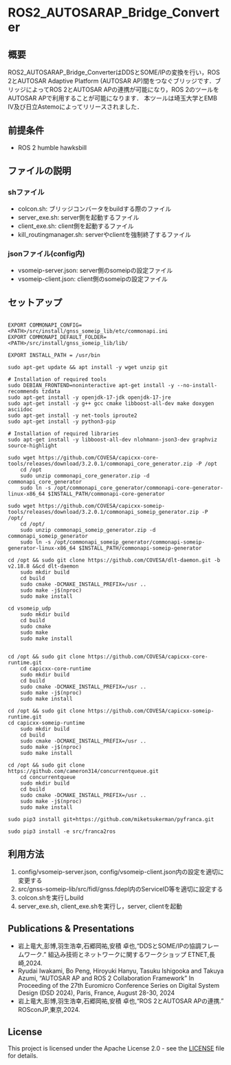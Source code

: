 # ROS2_AUTOSARAP_Bridge_Converter

## 概要
ROS2_AUTOSARAP_Bridge_ConverterはDDSとSOME/IPの変換を行い，ROS 2とAUTOSAR Adaptive Platform (AUTOSAR AP)間をつなぐブリッジです．ブリッジによってROS 2とAUTOSAR APの連携が可能になり，ROS 2のツールをAUTOSAR APで利用することが可能になります．
本ツールは埼玉大学とEMB IV及び日立Astemoによってリリースされました．

## 前提条件
- ROS 2 humble hawksbill

## ファイルの説明
### shファイル
- colcon.sh: ブリッジコンバータをbuildする際のファイル
- server_exe.sh: server側を起動するファイル
- client_exe.sh: client側を起動するファイル
- kill_routingmanager.sh: serverやclientを強制終了するファイル

### jsonファイル(config内)
- vsomeip-server.json: server側のsomeipの設定ファイル
- vsomeip-client.json: client側のsomeipの設定ファイル

## セットアップ
```

EXPORT COMMONAPI_CONFIG=<PATH>/src/install/gnss_someip_lib/etc/commonapi.ini
EXPORT COMMONAPI_DEFAULT_FOLDER=<PATH>/src/install/gnss_someip_lib/lib/

EXPORT INSTALL_PATH = /usr/bin

sudo apt-get update && apt install -y wget unzip git

# Installation of required tools
sudo DEBIAN_FRONTEND=noninteractive apt-get install -y --no-install-recommends tzdata
sudo apt-get install -y openjdk-17-jdk openjdk-17-jre
sudo apt-get install -y g++ gcc cmake libboost-all-dev make doxygen asciidoc
sudo apt-get install -y net-tools iproute2
sudo apt-get install -y python3-pip

# Installation of required libraries
sudo apt-get install -y libboost-all-dev nlohmann-json3-dev graphviz source-highlight

sudo wget https://github.com/COVESA/capicxx-core-tools/releases/download/3.2.0.1/commonapi_core_generator.zip -P /opt 
    cd /opt 
    sudo unzip commonapi_core_generator.zip -d commonapi_core_generator 
    sudo ln -s /opt/commonapi_core_generator/commonapi-core-generator-linux-x86_64 $INSTALL_PATH/commonapi-core-generator

sudo wget https://github.com/COVESA/capicxx-someip-tools/releases/download/3.2.0.1/commonapi_someip_generator.zip -P /opt/ 
    cd /opt/ 
    sudo unzip commonapi_someip_generator.zip -d commonapi_someip_generator 
    sudo ln -s /opt/commonapi_someip_generator/commonapi-someip-generator-linux-x86_64 $INSTALL_PATH/commonapi-someip-generator

cd /opt && sudo git clone https://github.com/COVESA/dlt-daemon.git -b v2.18.8 &&cd dlt-daemon 
    sudo mkdir build 
    cd build 
    sudo cmake -DCMAKE_INSTALL_PREFIX=/usr .. 
    sudo make -j$(nproc) 
    sudo make install
    
cd vsomeip_udp
    sudo mkdir build
    cd build
    sudo cmake 
    sudo make 
    sudo make install


cd /opt && sudo git clone https://github.com/COVESA/capicxx-core-runtime.git
    cd capicxx-core-runtime 
    sudo mkdir build 
    cd build 
    sudo cmake -DCMAKE_INSTALL_PREFIX=/usr .. 
    sudo make -j$(nproc) 
    sudo make install

cd /opt && sudo git clone https://github.com/COVESA/capicxx-someip-runtime.git  
cd capicxx-someip-runtime 
    sudo mkdir build 
    cd build 
	sudo cmake -DCMAKE_INSTALL_PREFIX=/usr .. 
    sudo make -j$(nproc) 
    sudo make install

cd /opt && sudo git clone https://github.com/cameron314/concurrentqueue.git
    cd concurrentqueue 
    sudo mkdir build 
    cd build 
    sudo cmake -DCMAKE_INSTALL_PREFIX=/usr .. 
    sudo make -j$(nproc) 
    sudo make install

sudo pip3 install git+https://github.com/miketsukerman/pyfranca.git

sudo pip3 install -e src/franca2ros

```

## 利用方法
1. config/vsomeip-server.json, config/vsomeip-client.json内の設定を適切に変更する
2. src/gnss-someip-lib/src/fidl/gnss.fdepl内のServiceID等を適切に設定する
3. colcon.shを実行しbuild
4. server_exe.sh, client_exe.shを実行し，server, clientを起動


## Publications & Presentations
- 岩上竜大,彭博,羽生浩幸,石郷岡祐,安積 卓也,“DDSとSOME/IPの協調フレームワーク.”  組込み技術とネットワークに関するワークショップ ETNET,長崎,2024.
- Ryudai Iwakami, Bo Peng, Hiroyuki Hanyu, Tasuku Ishigooka and Takuya Azumi, “AUTOSAR AP and ROS 2 Collaboration Framework” In Proceeding of the 27th Euromicro Conference Series on Digital System Design (DSD 2024), Paris, France, August 28-30, 2024
- 岩上竜大,彭博,羽生浩幸,石郷岡祐,安積 卓也,“ROS 2とAUTOSAR APの連携.”  ROSconJP,東京,2024.

## License

This project is licensed under the Apache License 2.0 - see the [LICENSE](./LICENSE) file for details.

